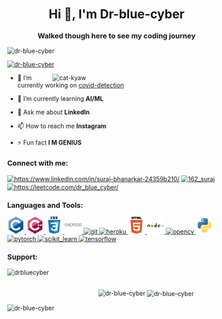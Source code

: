<h1 align="center">Hi 👋, I'm Dr-blue-cyber</h1>
<h3 align="center">Walked though here to see my coding journey</h3>

<p align="left"> <img src="https://komarev.com/ghpvc/?username=dr-blue-cyber&label=Profile%20views&color=0e75b6&style=flat" alt="dr-blue-cyber" /> </p>

<p align="left"> <a href="https://github.com/ryo-ma/github-profile-trophy"><img src="https://github-profile-trophy.vercel.app/?username=dr-blue-cyber" alt="dr-blue-cyber" /></a> </p>

<img align="right" alt="cat-kyaw" width="400" src="https://cdn.dribbble.com/users/2844289/screenshots/9975802/media/4474fa216f3c7c7b572e0e851e406dfc.gif" >

- 🔭 I’m currently working on [covid-detection](https://github.com/Dr-blue-cyber/covid-detection)

- 🌱 I’m currently learning **AI/ML**

- 💬 Ask me about **LinkedIn**

- 📫 How to reach me **Instagram**

- ⚡ Fun fact **I M GENIUS**

<h3 align="left">Connect with me:</h3>
<p align="left">
<a href="https://linkedin.com/in/suraj-bhanarkar-24359b210/" target="blank"><img align="center" src="https://raw.githubusercontent.com/rahuldkjain/github-profile-readme-generator/master/src/images/icons/Social/linked-in-alt.svg" alt="https://www.linkedin.com/in/suraj-bhanarkar-24359b210/" height="30" width="40" /></a>
<a href="https://www.codechef.com/users/suraj_162" target="blank"><img align="center" src="https://cdn.jsdelivr.net/npm/simple-icons@3.1.0/icons/codechef.svg" alt="162_suraj" height="30" width="40" /></a>
<a href="https://www.leetcode.com/dr_blue_cyber/" target="blank"><img align="center" src="https://raw.githubusercontent.com/rahuldkjain/github-profile-readme-generator/master/src/images/icons/Social/leet-code.svg" alt="https://leetcode.com/dr_blue_cyber/" height="30" width="40" /></a>
</p>

<h3 align="left">Languages and Tools:</h3>
<p align="left"> <a href="https://www.cprogramming.com/" target="_blank"> <img src="https://raw.githubusercontent.com/devicons/devicon/master/icons/c/c-original.svg" alt="c" width="40" height="40"/> </a> <a href="https://www.w3schools.com/cpp/" target="_blank"> <img src="https://raw.githubusercontent.com/devicons/devicon/master/icons/cplusplus/cplusplus-original.svg" alt="cplusplus" width="40" height="40"/> </a> <a href="https://www.w3schools.com/css/" target="_blank"> <img src="https://raw.githubusercontent.com/devicons/devicon/master/icons/css3/css3-original-wordmark.svg" alt="css3" width="40" height="40"/> </a> <a href="https://expressjs.com" target="_blank"> <img src="https://raw.githubusercontent.com/devicons/devicon/master/icons/express/express-original-wordmark.svg" alt="express" width="40" height="40"/> </a> <a href="https://git-scm.com/" target="_blank"> <img src="https://www.vectorlogo.zone/logos/git-scm/git-scm-icon.svg" alt="git" width="40" height="40"/> </a> <a href="https://heroku.com" target="_blank"> <img src="https://www.vectorlogo.zone/logos/heroku/heroku-icon.svg" alt="heroku" width="40" height="40"/> </a> <a href="https://www.w3.org/html/" target="_blank"> <img src="https://raw.githubusercontent.com/devicons/devicon/master/icons/html5/html5-original-wordmark.svg" alt="html5" width="40" height="40"/> </a> <a href="https://nodejs.org" target="_blank"> <img src="https://raw.githubusercontent.com/devicons/devicon/master/icons/nodejs/nodejs-original-wordmark.svg" alt="nodejs" width="40" height="40"/> </a> <a href="https://opencv.org/" target="_blank"> <img src="https://www.vectorlogo.zone/logos/opencv/opencv-icon.svg" alt="opencv" width="40" height="40"/> </a> <a href="https://www.python.org" target="_blank"> <img src="https://raw.githubusercontent.com/devicons/devicon/master/icons/python/python-original.svg" alt="python" width="40" height="40"/> </a> <a href="https://pytorch.org/" target="_blank"> <img src="https://www.vectorlogo.zone/logos/pytorch/pytorch-icon.svg" alt="pytorch" width="40" height="40"/> </a> <a href="https://scikit-learn.org/" target="_blank"> <img src="https://upload.wikimedia.org/wikipedia/commons/0/05/Scikit_learn_logo_small.svg" alt="scikit_learn" width="40" height="40"/> </a> <a href="https://www.tensorflow.org" target="_blank"> <img src="https://www.vectorlogo.zone/logos/tensorflow/tensorflow-icon.svg" alt="tensorflow" width="40" height="40"/> </a> </p>

<h3 align="left">Support:</h3>
<p><a href="https://www.buymeacoffee.com/drbluecyber"> <img align="left" src="https://cdn.buymeacoffee.com/buttons/v2/default-yellow.png" height="50" width="210" alt="drbluecyber" /></a></p><br><br>

<p><img align="left" src="https://github-readme-stats.vercel.app/api/top-langs?username=dr-blue-cyber&show_icons=true&locale=en&layout=compact" alt="dr-blue-cyber" /></p>

<p>&nbsp;<img align="center" src="https://github-readme-stats.vercel.app/api?username=dr-blue-cyber&show_icons=true&locale=en" alt="dr-blue-cyber" /></p>

<p><img align="center" src="https://github-readme-streak-stats.herokuapp.com/?user=dr-blue-cyber&" alt="dr-blue-cyber" /></p>
